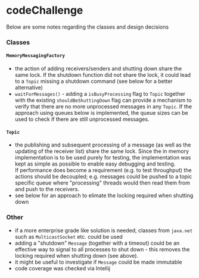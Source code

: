 # codeChallenge

Below are some notes regarding the classes and design decisions
### Classes
####  `MemoryMessagingFactory`
* the action of adding receivers/senders and shutting down share the same lock. If the shutdown function did not share the lock, it could lead to a `Topic` missing a shutdown command (see below for a better alternative)
* `waitForMessages()` - adding a `isBusyProcessing` flag to `Topic` together with the existing `shouldBeShuttingDown` flag can provide 
a mechanism to verify that there are no more unprocessed messages in any `Topic`. If the approach using queues below is implemented, the 
queue sizes can be used to check if there are still unprocessed messages.
####  `Topic`
* the publishing and subsequent processing of a message (as well as the updating of the receiver list) 
share the same lock. Since the in memory implementation is to be used purely for testing, 
the implementation was kept as simple as possible to enable easy debugging and testing.
<br>If performance does become a requirement (e.g. to test throughput) the actions
should be decoupled; e.g. messages could be pushed to a topic specific queue where "processing" threads would then read them from 
and push to the receivers.
* see below for an approach to elimate the locking required when shutting down
### Other
* if a more enterprise grade like solution is needed, classes from `java.net` such as `MulticastSocket` etc. could be used
* adding a "shutdown" `Message` (together with a timeout) could be an effective way to signal to all processes to shut down - this removes the locking required when shutting down (see above).
* it might be useful to investigate if `Message` could be made immutable
* code coverage was checked via Intellij
